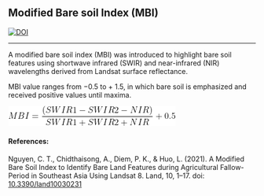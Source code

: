 ## Modified Bare soil Index (MBI)

[![DOI](https://zenodo.org/badge/492116155.svg)](https://doi.org/10.5281/zenodo.6570076)


<hr>

A modified bare soil index (MBI) was introduced to highlight bare soil features using shortwave infrared (SWIR) and near-infrared (NIR) wavelengths derived from Landsat surface reflectance.

MBI value ranges from −0.5 to + 1.5, in which bare soil is emphasized and received positive values until maxima.



<img src="/file/equation.gif"/>


#### References:

Nguyen, C. T., Chidthaisong, A., Diem, P. K., & Huo, L. (2021). A Modified Bare Soil Index to Identify Bare Land Features during Agricultural Fallow-Period in Southeast Asia Using Landsat 8. Land, 10, 1–17. doi: <a href="https://www.mdpi.com/2073-445X/10/3/231">10.3390/land10030231</a>
